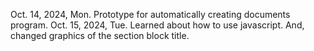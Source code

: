 Oct. 14, 2024, Mon. Prototype for automatically creating documents program.
Oct. 15, 2024, Tue. Learned about how to use javascript.
                  And, changed graphics of the section block title.
                  
